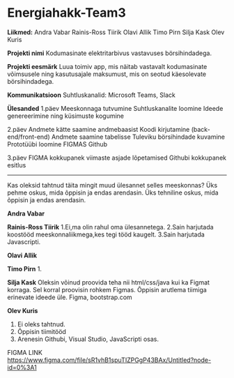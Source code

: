 # Energiahakk-Team3

**Liikmed:**
Andra Vabar
Rainis-Ross Tiirik
Olavi Allik
Timo Pirn
Silja Kask
Olev Kuris

**Projekti nimi** 
Kodumasinate elektritarbivus vastavuses börsihindadega.

**Projekti eesmärk**
Luua toimiv app, mis näitab vastavalt kodumasinate võimsusele ning kasutusajale maksumust, mis on seotud käesolevate börsihindadega.

**Kommunikatsioon**
Suhtluskanalid: Microsoft Teams, Slack

**Ülesanded**
1.päev
Meeskonnaga tutvumine
Suhtluskanalite loomine
Ideede genereerimine ning küsimuste kogumine

2.päev
Andmete kätte saamine andmebaasist
Koodi kirjutamine (back-end/front-end)
Andmete saamine tabelisse
Tuleviku börsihindade kuvamine
Prototüübi loomine FIGMAS
Github

3.päev
FIGMA kokkupanek
viimaste asjade lõpetamised
Githubi kokkupanek
esitlus

-----------
Kas oleksid tahtnud täita mingit muud ülesannet selles meeskonnas?
Üks pehme oskus, mida õppisin ja endas arendasin.
Üks tehniline oskus, mida õppisin ja endas arendasin.

**Andra Vabar**


**Rainis-Ross Tiirik**
1.Ei,ma olin rahul oma ülesannetega.
2.Sain harjutada koostööd meeskonnaliikmega,kes tegi tööd kaugelt.
3.Sain harjutada Javascripti.

**Olavi Allik**

**Timo Pirn**
1. 

**Silja Kask**
Oleksin võinud proovida teha nii html/css/java kui ka Figmat korraga. Sel korral proovisin rohkem Figmas.
Õppisin arutlema tiimiga erinevate ideede üle. 
Figma, bootstrap.com

**Olev Kuris**
1. Ei oleks tahtnud.
2. Õppisin tiimitööd
3. Arenesin Githubi, Visual Studio, JavaScripti osas.



FIGMA LINK
https://www.figma.com/file/sR1vhB1spuTIZPGgP43BAx/Untitled?node-id=0%3A1 
